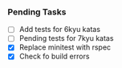 ### Pending Tasks

 - [ ] Add tests for 6kyu katas
 - [ ] Pending tests for 7kyu katas
 - [x] Replace minitest with rspec
 - [x] Check fo build errors